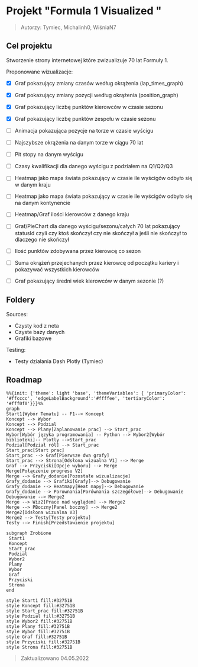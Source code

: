 # Projekt "Formula 1 Visualized " 
> Autorzy: Tymiec, Michalinh0, WiśniaN7

## Cel projektu

Stworzenie strony internetowej które zwizualizuje 70 lat Formuły 1.

Proponowane wizualizacje:
- [x] Graf pokazujący zmiany czasów według okrążenia (lap_times_graph)
- [x] Graf pokazujący zmiany pozycji według okrążenia (position_graph)
- [X] Graf pokazujący liczbę punktów kierowców w czasie sezonu
- [X] Graf pokazujący liczbę punktów zespołu w czasie sezonu
- [ ] Animacja pokazująca pozycje na torze w czasie wyścigu
- [ ] Najszybsze okrążenia na danym torze w ciągu 70 lat
- [ ] Pit stopy na danym wyścigu
- [ ] Czasy kwalifikacji dla danego wyścigu z podziałem na Q1/Q2/Q3
- [ ] Heatmap jako mapa świata pokazujący w czasie ile wyścigów odbyło się w danym kraju
- [ ] Heatmap jako mapa świata pokazujący w czasie ile wyścigów odbyło się na danym kontynencie
- [ ] Heatmap/Graf ilości kierowców z danego kraju
- [ ] Graf/PieChart dla danego wyścigu/sezonu/całych 70 lat pokazujący statusId czyli czy ktoś skończył czy nie skończył a jeśli nie skończył to dlaczego nie skończył
- [ ] Ilość punktów zdobywana przez kierowcę co sezon
- [ ] Suma okrążeń przejechanych przez kierowcę od początku kariery i pokazywać wszystkich kierowców 
- [ ] Graf pokazujący średni wiek kierowców w danym sezonie (?)


## Foldery
Sources:
 - Czysty kod z neta
 - Czyste bazy danych
 - Grafiki bazowe

Testing:
 - Testy działania Dash Plotly (Tymiec) 

 ## Roadmap

```mermaid
%%{init: {'theme': light 'base', 'themeVariables': { 'primaryColor': '#ffcccc', 'edgeLabelBackground':'#ffffee', 'tertiaryColor': '#fff0f0'}}}%%
graph 
Start1[Wybór Tematu] -- F1--> Koncept
Koncept --> Wybor
Koncept --> Podzial
Koncept --> Plany[Zaplanowanie prac] --> Start_prac
Wybor[Wybór języka programowania] -- Python --> Wybor2[Wybór biblioteki]-- Plotly -->Start_prac
Podzial[Podział ról] --> Start_prac
Start_prac[Start prac]
Start_prac --> Graf[Pierwsze dwa grafy]
Start_prac --> Strona[Odsłona wizualna V1] --> Merge
Graf --> Przyciski[Opcje wyboru] --> Merge
Merge[Połączenie progresu V2]
Merge --> Grafy_dodanie[Pozostałe wizualizacje]
Grafy_dodanie --> Grafiki[Grafy]--> Debugowanie
Grafy_dodanie --> Heatmapy[Heat mapy]--> Debugowanie
Grafy_dodanie --> Porownania[Porównania szczegółowe]--> Debugowanie
Debugowanie --> Merge2
Merge --> Wiz2[Prace nad wyglądem] --> Merge2
Merge --> PBoczny[Panel boczny] --> Merge2
Merge2[Odsłona wizualna V3]
Merge2 --> Testy[Testy projektu]
Testy --> Finish[Przedstawienie projektu]

subgraph Zrobione
 Start1
 Koncept
 Start_prac
 Podzial
 Wybor2
 Plany
 Wybor
 Graf
 Przyciski
 Strona
end

style Start1 fill:#32751B
style Koncept fill:#32751B
style Start_prac fill:#32751B
style Podzial fill:#32751B
style Wybor2 fill:#32751B
style Plany fill:#32751B
style Wybor fill:#32751B
style Graf fill:#32751B
style Przyciski fill:#32751B
style Strona fill:#32751B
```

> Zaktualizowano 04.05.2022
